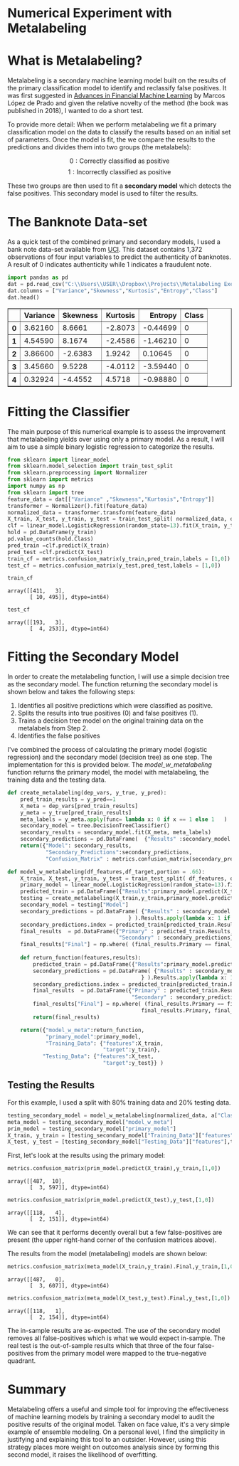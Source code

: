 
# Numerical Experiment with Metalabeling

# What is Metalabeling?

Metalabeling is a secondary machine learning model built on the results of the primary classification model to identify and reclassify false positives. It was first suggested in [Advances in Financial Machine Learning](https://www.amazon.com/Advances-Financial-Machine-Learning-Marcos-ebook/dp/B079KLDW21/ref=sr_1_3?crid=2YD9Z0HQ4TRR0&dchild=1&keywords=advances+in+financial+machine+learning&qid=1587241148&sprefix=advances+in+machine%2Caps%2C207&sr=8-3) by Marcos López de Prado and given the relative novelty of the method (the book was published in 2018), I wanted to do a short test.

To provide more detail: When we perform metalabeling we fit a primary classification model on the data to classify the results based on an initial set of parameters. Once the model is fit, the we compare the results to the predictions and divides them into two groups (the metalabels):

$$ 0: \text{Correctly classified as positive} $$
$$ 1: \text{Incorrectly classified as positive} $$

These two groups are then used to fit a **secondary model** which detects the false positives. This secondary model is used to filter the results. 

# The Banknote Data-set

As a quick test of the combined primary and secondary models, I used a bank note data-set available from [UCI](https://archive.ics.uci.edu/ml/datasets/banknote+authentication). This dataset contains 1,372 observations of four input variables to predict the authenticity of banknotes. A result of 0 indicates authenticity while 1 indicates a fraudulent note.


```python
import pandas as pd
dat = pd.read_csv("C:\\Users\\USER\\Dropbox\\Projects\\Metalabeling Exercise\\data_banknote_authentication.txt",header = None)
dat.columns = ["Variance","Skewness","Kurtosis","Entropy","Class"]
dat.head()
```




<div>
<style scoped>
    .dataframe tbody tr th:only-of-type {
        vertical-align: middle;
    }

    .dataframe tbody tr th {
        vertical-align: top;
    }

    .dataframe thead th {
        text-align: right;
    }
</style>
<table border="1" class="dataframe">
  <thead>
    <tr style="text-align: right;">
      <th></th>
      <th>Variance</th>
      <th>Skewness</th>
      <th>Kurtosis</th>
      <th>Entropy</th>
      <th>Class</th>
    </tr>
  </thead>
  <tbody>
    <tr>
      <th>0</th>
      <td>3.62160</td>
      <td>8.6661</td>
      <td>-2.8073</td>
      <td>-0.44699</td>
      <td>0</td>
    </tr>
    <tr>
      <th>1</th>
      <td>4.54590</td>
      <td>8.1674</td>
      <td>-2.4586</td>
      <td>-1.46210</td>
      <td>0</td>
    </tr>
    <tr>
      <th>2</th>
      <td>3.86600</td>
      <td>-2.6383</td>
      <td>1.9242</td>
      <td>0.10645</td>
      <td>0</td>
    </tr>
    <tr>
      <th>3</th>
      <td>3.45660</td>
      <td>9.5228</td>
      <td>-4.0112</td>
      <td>-3.59440</td>
      <td>0</td>
    </tr>
    <tr>
      <th>4</th>
      <td>0.32924</td>
      <td>-4.4552</td>
      <td>4.5718</td>
      <td>-0.98880</td>
      <td>0</td>
    </tr>
  </tbody>
</table>
</div>



# Fitting the Classifier

The main purpose of this numerical example is to assess the improvement that metalabeling yields over using only a primary model. As a result, I will aim to use a simple binary logistic regression to categorize the results.


```python
from sklearn import linear_model
from sklearn.model_selection import train_test_split
from sklearn.preprocessing import Normalizer
from sklearn import metrics
import numpy as np
from sklearn import tree
feature_data = dat[["Variance" ,"Skewness","Kurtosis","Entropy"]] 
transformer = Normalizer().fit(feature_data)  
normalized_data = transformer.transform(feature_data)
X_train, X_test, y_train, y_test = train_test_split( normalized_data, dat["Class"] , test_size=0.33, random_state=42)
clf = linear_model.LogisticRegression(random_state=13).fit(X_train, y_train)
hold = pd.DataFrame(y_train)
pd.value_counts(hold.Class)
pred_train =clf.predict(X_train)
pred_test =clf.predict(X_test)
train_cf = metrics.confusion_matrix(y_train,pred_train,labels = [1,0])
test_cf = metrics.confusion_matrix(y_test,pred_test,labels = [1,0])
```


```python
train_cf
```




    array([[411,   3],
           [ 10, 495]], dtype=int64)




```python
test_cf
```




    array([[193,   3],
           [  4, 253]], dtype=int64)



# Fitting the Secondary Model

In order to create the metalabeling function, I will use a simple decision tree as the secondary model. The function returning the secondary model is shown below and takes the following steps:

1. Identifies all positive predictions which were classified as positive.
2. Splits the results into true positives (0) and false positives (1).
3. Trains a decision tree model on the original training data on the metalabels from Step 2.
4. Identifies the false positives

I've combined the process of calculating the primary model (logistic regression) and the secondary model (decision tree) as one step. The implementation for this is provided below. The *model_w_metalabeling* function returns the primary model, the model with metalabeling, the training data and the testing data.


```python
def create_metalabeling(dep_vars, y_true, y_pred):
    pred_train_results = y_pred==1
    X_meta = dep_vars[pred_train_results]
    y_meta = y_true[pred_train_results]
    meta_labels = y_meta.apply(func= lambda x: 0 if x == 1 else 1   )    
    secondary_model = tree.DecisionTreeClassifier()
    secondary_results = secondary_model.fit(X_meta, meta_labels)
    secondary_predictions = pd.DataFrame(  {"Results" :secondary_model.predict(X_meta)}) 
    return({"Model": secondary_results,
            "Secondary_Predictions":secondary_predictions,
            "Confusion_Matrix" : metrics.confusion_matrix(secondary_predictions,meta_labels)})

def model_w_metalabeling(df_features,df_target,portion = .66):
    X_train, X_test, y_train, y_test = train_test_split( df_features, df_target , test_size=1-portion, random_state=13)
    primary_model = linear_model.LogisticRegression(random_state=13).fit(X_train, y_train)
    predicted_train = pd.DataFrame({"Results":primary_model.predict(X_train)})
    testing = create_metalabeling(X_train,y_train,primary_model.predict(X_train))
    secondary_model = testing["Model"]
    secondary_predictions = pd.DataFrame( {"Results" : secondary_model.predict(X_train[predicted_train.Results==1])
                                      } ).Results.apply(lambda x: 1 if x ==0 else 0)
    secondary_predictions.index = predicted_train[predicted_train.Results==1].index
    final_results  = pd.DataFrame({"Primary" : predicted_train.Results,
                                   "Secondary" : secondary_predictions}   )
    final_results["Final"] = np.where( (final_results.Primary == final_results.Secondary )|( final_results.Secondary.isna()), final_results.Primary, final_results.Secondary)
    
    def return_function(features,results):
        predicted_train = pd.DataFrame({"Results":primary_model.predict(features)})
        secondary_predictions = pd.DataFrame( {"Results" : secondary_model.predict(features[predicted_train.Results==1])
                                          } ).Results.apply(lambda x: 1 if x ==0 else 0)
        secondary_predictions.index = predicted_train[predicted_train.Results==1].index
        final_results  = pd.DataFrame({"Primary" : predicted_train.Results,
                                       "Secondary" : secondary_predictions}   )
        final_results["Final"] = np.where( (final_results.Primary == final_results.Secondary )|( final_results.Secondary.isna()), 
                                          final_results.Primary, final_results.Secondary)
        return(final_results)

    return({"model_w_meta":return_function,
            "primary_model":primary_model,
            "Training_Data": {"features":X_train,
                              "target":y_train},
           "Testing_Data": {"features":X_test,
                              "target":y_test}} )
```

## Testing the Results

For this example, I used a split with 80% training data and 20% testing data.


```python
testing_secondary_model = model_w_metalabeling(normalized_data, a["Class"],portion = .8)
meta_model = testing_secondary_model["model_w_meta"]
prim_model = testing_secondary_model["primary_model"]
X_train, y_train = [testing_secondary_model["Training_Data"]["features"],testing_secondary_model["Training_Data"]["target"] ]
X_test, y_test = [testing_secondary_model["Testing_Data"]["features"],testing_secondary_model["Testing_Data"]["target"]]
```

First, let's look at the results using the primary model:


```python
metrics.confusion_matrix(prim_model.predict(X_train),y_train,[1,0])
```




    array([[487,  10],
           [  3, 597]], dtype=int64)




```python
metrics.confusion_matrix(prim_model.predict(X_test),y_test,[1,0])
```




    array([[118,   4],
           [  2, 151]], dtype=int64)



We can see that it performs decently overall but a few false-positives are present (the upper right-hand corner of the confusion matrices above). 

The results from the model (metalabeling) models are shown below:


```python
metrics.confusion_matrix(meta_model(X_train,y_train).Final,y_train,[1,0])
```




    array([[487,   0],
           [  3, 607]], dtype=int64)




```python
metrics.confusion_matrix(meta_model(X_test,y_test).Final,y_test,[1,0])
```




    array([[118,   1],
           [  2, 154]], dtype=int64)



The in-sample results are as-expected. The use of the secondary model removes all false-positives which is what we would expect in-sample. The real test is the out-of-sample results which that three of the four false-positives from the primary model were mapped to the true-negative quadrant.

# Summary

Metalabeling offers a useful and simple tool for improving the effectiveness of machine learning models by training a secondary model to audit the positive results of the original model. Taken on face value, it's a very simple example of ensemble modeling. On a personal level, I find the simplicity in justifying and explaining this tool to an outsider. However, using this strategy places more weight on outcomes analysis since by forming this second model, it raises the likelihood of overfitting.
